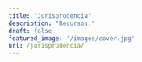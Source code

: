 ```yaml
---
title: "Jurisprudencia"
description: "Recursos."
draft: false
featured_image: '/images/cover.jpg'
url: /jurisprudencia/
---
```

